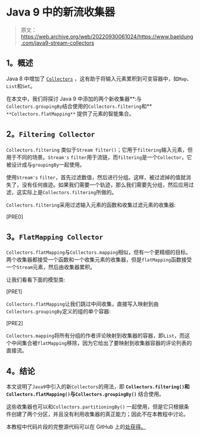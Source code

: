 # Java 9 中的新流收集器

> 原文：<https://web.archive.org/web/20220930061024/https://www.baeldung.com/java9-stream-collectors>

## **1。概述**

Java 8 中增加了 [`Collectors`](https://web.archive.org/web/20221115122557/https://docs.oracle.com/en/java/javase/11/docs/api/java.base/java/util/stream/Collectors.html) ，这有助于将输入元素累积到可变容器中，如`Map`、`List`和`Set`。

在本文中，我们将探讨 Java 9 中添加的两个新收集器**:与`Collectors.groupingBy`结合使用的`Collectors.filtering`和** `**Collectors.flatMapping**` 提供了元素的智能集合。

## **2。`Filtering Collector`**

`Collectors.filtering` 类似于`Stream filter()`；它用于`filtering`输入元素，但用于不同的场景。`Stream's` `filter`用于流链，而`filtering`是一个`Collector`，它被设计成与`groupingBy`一起使用。

使用`Stream's` `filter`，首先过滤数值，然后进行分组。这样，被过滤掉的值就消失了，没有任何痕迹。如果我们需要一个轨迹，那么我们需要先分组，然后应用过滤，这实际上是`Collectors.filtering`所做的。

`Collectors.filtering`采用过滤输入元素的函数和收集过滤元素的收集器:

[PRE0]

## **3。`FlatMapping Collector`**

`Collectors.flatMapping`与`Collectors.mapping`相似，但有一个更精细的目标。两个收集器都接受一个函数和一个收集元素的收集器，但是`flatMapping`函数接受一个`Stream`元素，然后由收集器累积。

让我们看看下面的模型类:

[PRE1]

`Collectors.flatMapping`让我们跳过中间收集，直接写入映射到由`Collectors.groupingBy`定义的组的单个容器:

[PRE2]

`Collectors.mapping`将所有分组的作者评论映射到收集器的容器，即`List`，而这个中间集合被`flatMapping`移除，因为它给出了要映射到收集器容器的评论列表的直接流。

## **4。结论**

本文说明了`Java9`中引入的新`Collectors`的用法，即 **`Collectors.filtering()`和`Collectors.flatMapping()`与`Collectors.groupingBy()`** 结合使用。

这些收集器也可以和`Collectors.partitioningBy()` 一起使用，但是它只根据条件创建了两个分区，并且没有利用收集器的真正能力；因此不在本教程中讨论。

本教程中代码片段的完整源代码可以在 GitHub 上的[处获得。](https://web.archive.org/web/20221115122557/https://github.com/eugenp/tutorials/tree/master/core-java-modules/core-java-9-improvements)